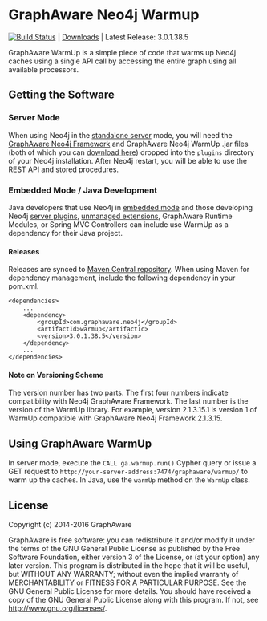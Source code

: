 GraphAware Neo4j Warmup
=======================

[![Build Status](https://travis-ci.org/graphaware/neo4j-warmup.png)](https://travis-ci.org/graphaware/neo4j-warmup) | <a href="http://graphaware.com/downloads/" target="_blank">Downloads</a> | Latest Release: 3.0.1.38.5

GraphAware WarmUp is a simple piece of code that warms up Neo4j caches using a single API call by accessing the entire
graph using all available processors.

Getting the Software
--------------------

### Server Mode

When using Neo4j in the <a href="http://docs.neo4j.org/chunked/stable/server-installation.html" target="_blank">standalone server</a> mode,
you will need the <a href="https://github.com/graphaware/neo4j-framework" target="_blank">GraphAware Neo4j Framework</a> and GraphAware Neo4j WarmUp .jar files (both of which you can <a href="http://graphaware.com/downloads/" target="_blank">download here</a>) dropped
into the `plugins` directory of your Neo4j installation. After Neo4j restart, you will be able to use the REST API and stored procedures.

### Embedded Mode / Java Development

Java developers that use Neo4j in <a href="http://docs.neo4j.org/chunked/stable/tutorials-java-embedded.html" target="_blank">embedded mode</a>
and those developing Neo4j <a href="http://docs.neo4j.org/chunked/stable/server-plugins.html" target="_blank">server plugins</a>,
<a href="http://docs.neo4j.org/chunked/stable/server-unmanaged-extensions.html" target="_blank">unmanaged extensions</a>,
GraphAware Runtime Modules, or Spring MVC Controllers can include use WarmUp as a dependency for their Java project.

#### Releases

Releases are synced to <a href="http://search.maven.org/#search%7Cga%7C1%7Ca%3A%22timetree%22" target="_blank">Maven Central repository</a>. When using Maven for dependency management, include the following dependency in your pom.xml.

    <dependencies>
        ...
        <dependency>
            <groupId>com.graphaware.neo4j</groupId>
            <artifactId>warmup</artifactId>
            <version>3.0.1.38.5</version>
        </dependency>
        ...
    </dependencies>

#### Note on Versioning Scheme

The version number has two parts. The first four numbers indicate compatibility with Neo4j GraphAware Framework.
 The last number is the version of the WarmUp library. For example, version 2.1.3.15.1 is version 1 of WarmUp
 compatible with GraphAware Neo4j Framework 2.1.3.15.

Using GraphAware WarmUp
-----------------------

In server mode, execute the `CALL ga.warmup.run()` Cypher query or issue a GET request to `http://your-server-address:7474/graphaware/warmup/` to warm up the caches.
In Java, use the `warmUp` method on the `WarmUp` class.

License
-------

Copyright (c) 2014-2016 GraphAware

GraphAware is free software: you can redistribute it and/or modify it under the terms of the GNU General Public License
as published by the Free Software Foundation, either version 3 of the License, or (at your option) any later version.
This program is distributed in the hope that it will be useful, but WITHOUT ANY WARRANTY; without even the implied
warranty of MERCHANTABILITY or FITNESS FOR A PARTICULAR PURPOSE. See the GNU General Public License for more details.
You should have received a copy of the GNU General Public License along with this program.
If not, see <http://www.gnu.org/licenses/>.
